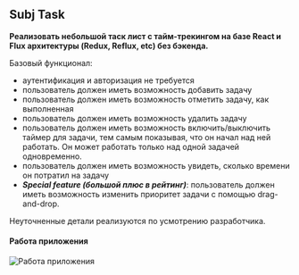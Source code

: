 ## Subj Task 

**Реализовать небольшой таск лист с тайм-трекингом на базе React и Flux архитектуры (Redux, Reflux, etc) без бэкенда.**

Базовый функционал:
- аутентификация и авторизация не требуется
- пользователь должен иметь возможность добавить задачу
- пользователь должен иметь возможность отметить задачу, как выполненная
- пользователь должен иметь возможность удалить задачу
- пользователь должен иметь возможность включить/выключить таймер для задачи, тем самым показывая, что он начал над ней работать. Он может работать только над одной задачей одновременно.
- пользователь должен иметь возможность увидеть, сколько времени он потратил на задачу
- **_Special feature (большой плюс в рейтинг)_**: пользователь должен иметь возможность изменить приоритет задачи с помощью drag-and-drop.

Неуточненные детали реализуются по усмотрению разработчика.


#### Работа приложения
![Работа приложения](https://raw.githubusercontent.com/Adisey/p906-ToDoList-Subj/master/demo/demo.gif)
	